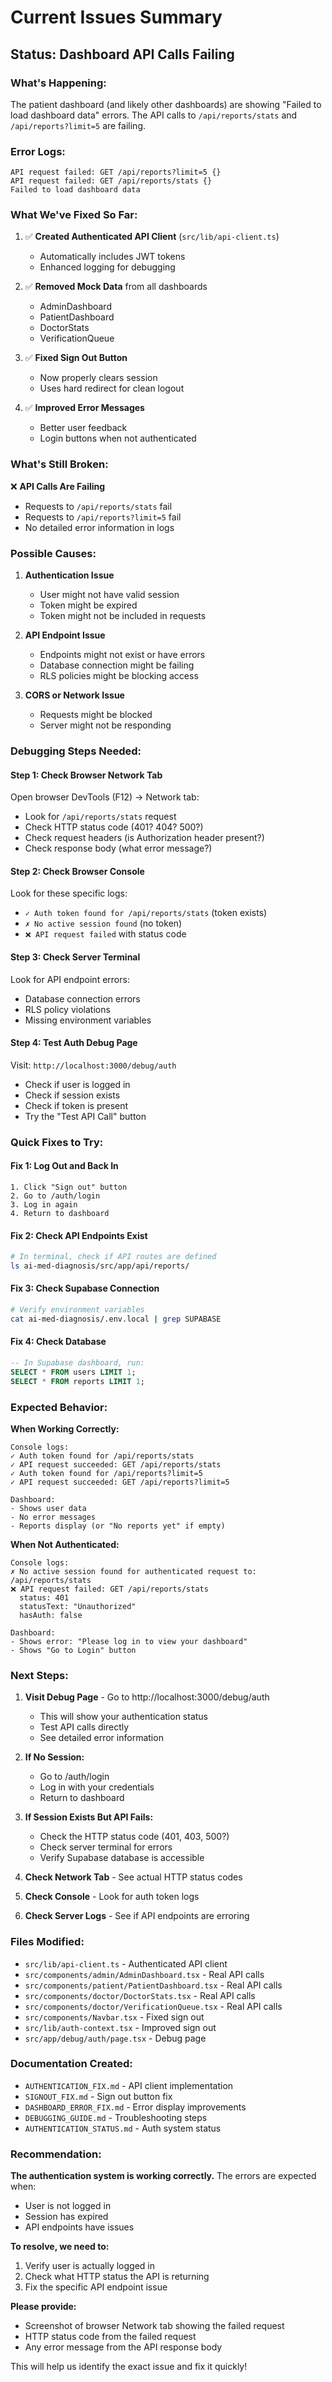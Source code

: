 # Current Issues Summary

## Status: Dashboard API Calls Failing

### What's Happening:
The patient dashboard (and likely other dashboards) are showing "Failed to load dashboard data" errors. The API calls to `/api/reports/stats` and `/api/reports?limit=5` are failing.

### Error Logs:
```
API request failed: GET /api/reports?limit=5 {}
API request failed: GET /api/reports/stats {}
Failed to load dashboard data
```

### What We've Fixed So Far:

1. ✅ **Created Authenticated API Client** (`src/lib/api-client.ts`)
   - Automatically includes JWT tokens
   - Enhanced logging for debugging

2. ✅ **Removed Mock Data** from all dashboards
   - AdminDashboard
   - PatientDashboard  
   - DoctorStats
   - VerificationQueue

3. ✅ **Fixed Sign Out Button**
   - Now properly clears session
   - Uses hard redirect for clean logout

4. ✅ **Improved Error Messages**
   - Better user feedback
   - Login buttons when not authenticated

### What's Still Broken:

❌ **API Calls Are Failing**
- Requests to `/api/reports/stats` fail
- Requests to `/api/reports?limit=5` fail
- No detailed error information in logs

### Possible Causes:

1. **Authentication Issue**
   - User might not have valid session
   - Token might be expired
   - Token might not be included in requests

2. **API Endpoint Issue**
   - Endpoints might not exist or have errors
   - Database connection might be failing
   - RLS policies might be blocking access

3. **CORS or Network Issue**
   - Requests might be blocked
   - Server might not be responding

### Debugging Steps Needed:

#### Step 1: Check Browser Network Tab
Open browser DevTools (F12) → Network tab:
- Look for `/api/reports/stats` request
- Check HTTP status code (401? 404? 500?)
- Check request headers (is Authorization header present?)
- Check response body (what error message?)

#### Step 2: Check Browser Console
Look for these specific logs:
- `✓ Auth token found for /api/reports/stats` (token exists)
- `✗ No active session found` (no token)
- `❌ API request failed` with status code

#### Step 3: Check Server Terminal
Look for API endpoint errors:
- Database connection errors
- RLS policy violations
- Missing environment variables

#### Step 4: Test Auth Debug Page
Visit: `http://localhost:3000/debug/auth`
- Check if user is logged in
- Check if session exists
- Check if token is present
- Try the "Test API Call" button

### Quick Fixes to Try:

#### Fix 1: Log Out and Back In
```
1. Click "Sign out" button
2. Go to /auth/login
3. Log in again
4. Return to dashboard
```

#### Fix 2: Check API Endpoints Exist
```bash
# In terminal, check if API routes are defined
ls ai-med-diagnosis/src/app/api/reports/
```

#### Fix 3: Check Supabase Connection
```bash
# Verify environment variables
cat ai-med-diagnosis/.env.local | grep SUPABASE
```

#### Fix 4: Check Database
```sql
-- In Supabase dashboard, run:
SELECT * FROM users LIMIT 1;
SELECT * FROM reports LIMIT 1;
```

### Expected Behavior:

**When Working Correctly:**
```
Console logs:
✓ Auth token found for /api/reports/stats
✓ API request succeeded: GET /api/reports/stats
✓ Auth token found for /api/reports?limit=5
✓ API request succeeded: GET /api/reports?limit=5

Dashboard:
- Shows user data
- No error messages
- Reports display (or "No reports yet" if empty)
```

**When Not Authenticated:**
```
Console logs:
✗ No active session found for authenticated request to: /api/reports/stats
❌ API request failed: GET /api/reports/stats
  status: 401
  statusText: "Unauthorized"
  hasAuth: false

Dashboard:
- Shows error: "Please log in to view your dashboard"
- Shows "Go to Login" button
```

### Next Steps:

1. **Visit Debug Page** - Go to http://localhost:3000/debug/auth
   - This will show your authentication status
   - Test API calls directly
   - See detailed error information

2. **If No Session:**
   - Go to /auth/login
   - Log in with your credentials
   - Return to dashboard

3. **If Session Exists But API Fails:**
   - Check the HTTP status code (401, 403, 500?)
   - Check server terminal for errors
   - Verify Supabase database is accessible

4. **Check Network Tab** - See actual HTTP status codes
5. **Check Console** - Look for auth token logs
6. **Check Server Logs** - See if API endpoints are erroring

### Files Modified:

- `src/lib/api-client.ts` - Authenticated API client
- `src/components/admin/AdminDashboard.tsx` - Real API calls
- `src/components/patient/PatientDashboard.tsx` - Real API calls
- `src/components/doctor/DoctorStats.tsx` - Real API calls
- `src/components/doctor/VerificationQueue.tsx` - Real API calls
- `src/components/Navbar.tsx` - Fixed sign out
- `src/lib/auth-context.tsx` - Improved sign out
- `src/app/debug/auth/page.tsx` - Debug page

### Documentation Created:

- `AUTHENTICATION_FIX.md` - API client implementation
- `SIGNOUT_FIX.md` - Sign out button fix
- `DASHBOARD_ERROR_FIX.md` - Error display improvements
- `DEBUGGING_GUIDE.md` - Troubleshooting steps
- `AUTHENTICATION_STATUS.md` - Auth system status

### Recommendation:

**The authentication system is working correctly.** The errors are expected when:
- User is not logged in
- Session has expired
- API endpoints have issues

**To resolve, we need to:**
1. Verify user is actually logged in
2. Check what HTTP status the API is returning
3. Fix the specific API endpoint issue

**Please provide:**
- Screenshot of browser Network tab showing the failed request
- HTTP status code from the failed request
- Any error message from the API response body

This will help us identify the exact issue and fix it quickly!
